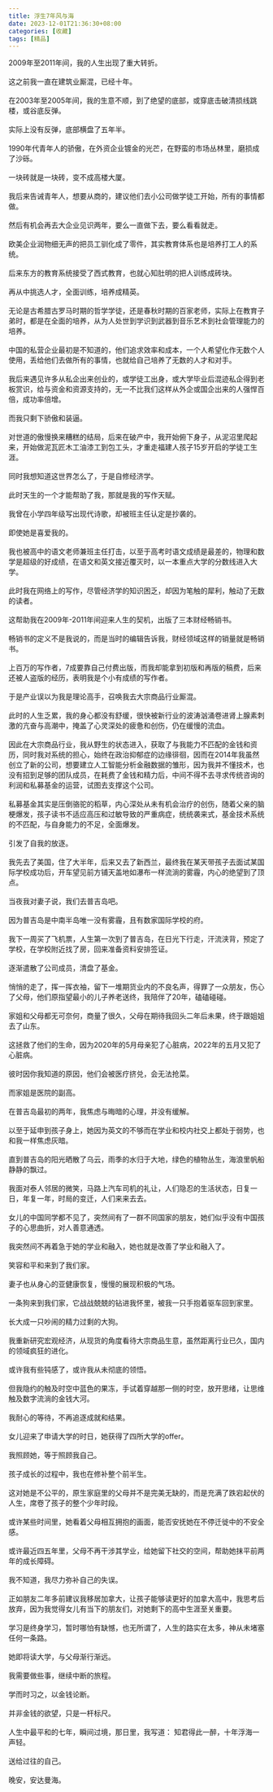 ```yaml
---
title: 浮生7年风与海
date: 2023-12-01T21:36:30+08:00
categories: [收藏]
tags: [精品]
---
```


2009年至2011年间，我的人生出现了重大转折。<br><br>
这之前我一直在建筑业厮混，已经十年。<br><br>
在2003年至2005年间，我的生意不顺，到了绝望的底部，或穿底击破清损线跳楼，或谷底反弹。<br><br>
实际上没有反弹，底部横盘了五年半。<br><br>
1990年代青年人的骄傲，在外资企业镀金的光芒，在野蛮的市场丛林里，磨损成了沙砾。<br><br>
一块砖就是一块砖，变不成高楼大厦。<br><br>
我后来告诫青年人，想要从商的，建议他们去小公司做学徒工开始，所有的事情都做。<br><br>然后有机会再去大企业见识两年，要么一直做下去，要么看看就走。<br><br>
欧美企业润物细无声的把员工驯化成了零件，其实教育体系也是培养打工人的系统。<br><br>后来东方的教育系统接受了西式教育，也就心知肚明的把人训练成砖块。<br><br>
再从中挑选人才，全面训练，培养成精英。<br><br>
无论是古希腊古罗马时期的哲学学徒，还是春秋时期的百家老师，实际上在教育子弟时，都是在全面的培养，从为人处世到学识到武器到音乐艺术到社会管理能力的培养。<br><br>
中国的私营企业最初是不知道的，他们追求效率和成本，一个人希望化作无数个人使用，丢给他们去做所有的事情，也就给自己培养了无数的人才和对手。<br><br>
我后来遇见许多从私企出来创业的，或学徒工出身，或大学毕业后混迹私企得到老板赏识，给与资金和资源支持的，无一不比我们这样从外企或国企出来的人强悍百倍，成功率倍增。<br><br>
而我只剩下骄傲和装逼。<br><br>
对世道的傲慢换来糟糕的结局，后来在破产中，我开始俯下身子，从泥沼里爬起来，开始做泥瓦匠木工油漆工到包工头，才重走福建人孩子15岁开启的学徒工生涯。<br><br>
同时我想知道这世界怎么了，于是自修经济学。<br><br>
此时天生的一个才能帮助了我，那就是我的写作天赋。<br><br>
我曾在小学四年级写出现代诗歌，却被班主任认定是抄袭的。<br><br>即使她是喜爱我的。<br><br>
我也被高中的语文老师兼班主任打击，以至于高考时语文成绩是最差的，物理和数学是超级的好成绩，在语文和英文接近覆灭时，以一本重点大学的分数线进入大学。<br><br>
此时我在网络上的写作，尽管经济学的知识困乏，却因为笔触的犀利，触动了无数的读者。<br><br>
这帮助我在2009年-2011年间迎来人生的契机，出版了三本财经畅销书。<br><br>
畅销书的定义不是我说的，而是当时的编辑告诉我，财经领域这样的销量就是畅销书。<br><br>
上百万的写作者，7成要靠自己付费出版，而我却能拿到初版和再版的稿费，后来还被人盗版的经历，表明我是个小有成绩的写作者。<br><br>
于是产业误以为我是理论高手，召唤我去大宗商品行业厮混。<br><br>
此时的人生乏累，我的身心都没有舒缓，很快被新行业的波涛汹涌卷进肾上腺素刺激的亢奋与高潮中，掩盖了心灵深处的疲惫和创伤，仍在缓慢的流血。<br><br>
因此在大宗商品行业，我从野生的状态进入，获取了与我能力不匹配的金钱和资历，同时我对系统的担心，始终在政治抑郁症的边缘徘徊，因而在2014年我虽然创立了新的公司，想要建立人工智能分析金融数据的雏形，因为我并不懂技术，也没有招到足够的团队成员，在耗费了金钱和精力后，中间不得不去寻求传统咨询的利润和私募基金的运营，试图去支撑这个公司。<br><br>私募基金其实是压倒骆驼的稻草，内心深处从未有机会治疗的创伤，随着父亲的脑梗爆发，孩子读书不适应高压和过敏导致的严重病症，统统袭来式，基金技术系统的不匹配，与自身能力的不足，全面爆发。<br><br>
引发了自我的放逐。<br><br>
我先去了美国，住了大半年，后来又去了新西兰，最终我在某天带孩子去面试某国际学校成功后，开车望见前方铺天盖地如瀑布一样流淌的雾霾，内心的绝望到了顶点。<br><br>
当夜我对妻子说，我们去普吉岛吧。<br><br>
因为普吉岛是中南半岛唯一没有雾霾，且有数家国际学校的府。<br><br>
我下一周买了飞机票，人生第一次到了普吉岛，在日光下行走，汗流浃背，预定了学校，在学校附近找了房，回来准备资料安排签证。<br><br>
逐渐遣散了公司成员，清盘了基金。<br><br>
悄悄的走了，挥一挥衣袖，留下一堆期货业内的不良名声，得罪了一众朋友，伤心了父母，他们原指望最小的儿子养老送终，我陪伴了20年，磕磕碰碰。<br><br>
家姐和父母都无可奈何，商量了很久，父母在期待我回头二年后未果，终于跟姐姐去了山东。<br><br>
这拯救了他们的生命，因为2020年的5月母亲犯了心脏病，2022年的五月又犯了心脏病。<br><br>
彼时因你我知道的原因，他们会被医疗挤兑，会无法抢菜。<br><br>
而家姐是医院的副高。<br><br>
在普吉岛最初的两年，我焦虑与晦暗的心理，并没有缓解。<br><br>以至于延申到孩子身上，她因为英文的不够而在学业和校内社交上都处于弱势，也和我一样焦虑灰暗。<br><br>
直到普吉岛的阳光晒散了乌云，雨季的水归于大地，绿色的植物丛生，海浪里帆船静静的飘过。<br><br>
我面对泰人邻居的微笑，马路上汽车司机的礼让，人们隐忍的生活状态，日复一日，年复一年，时局的变迁，人们来来去去。<br><br>
女儿的中国同学都不见了，突然间有了一群不同国家的朋友，她们似乎没有中国孩子的心思曲折，对人善意通透。<br><br>
我突然间不再着急于她的学业和融入，她也就是改善了学业和融入了。<br><br>
笑容和平和来到了我们家。<br><br>
妻子也从身心的亚健康恢复，慢慢的展现积极的气场。<br><br>
一条狗来到我们家，它战战兢兢的钻进我怀里，被我一只手抱着驱车回到家里。<br><br>
长大成一只吵闹的精力过剩的大狗。<br><br>
我重新研究宏观经济，从现货的角度看待大宗商品生意，虽然距离行业已久，国内的领域疯狂的进化。<br><br>
或许我有些钝感了，或许我从未彻底的领悟。<br><br>
但我隐约的触及时空中蓝色的果冻，手试着穿越那一侧的时空，放开思绪，让思维触及数字流淌的金钱大河。<br><br>
我耐心的等待，不再追逐成就和结果。<br><br>
女儿迎来了申请大学的时日，她获得了四所大学的offer。<br><br>
我照顾她，等于照顾我自己。<br><br>
孩子成长的过程中，我也在修补整个前半生。<br><br>
这对她是不公平的，原生家庭里的父母并不是完美无缺的，而是充满了跌宕起伏的人生，席卷了孩子的整个少年时段。<br><br>
或许某些时间里，她看着父母相互拥抱的画面，能否安抚她在不停迁徙中的不安全感。<br><br>或许最近四五年里，父母不再干涉其学业，给她留下社交的空间，帮助她抹平前两年的成长障碍。<br><br>
我不知道，我尽力弥补自己的失误。<br><br>正如朋友二年多前建议我移居加拿大，让孩子能够读更好的加拿大高中，我思考后放弃，因为我觉得女儿有当下的朋友们，对她剩下的高中生涯至关重要。<br><br>
学习是终身学习，暂时哪怕有缺憾，也无所谓了，人生的路实在太多，神从未堵塞任何一条路。<br><br>
她即将读大学，与父母渐行渐远。<br><br>
我需要做些事，继续中断的旅程。<br><br>
学而时习之，以金钱论断。<br><br>
并非金钱的欲望，只是一杆标尺。<br><br>
人生中最平和的七年，瞬间过境，那日里，我写道：
知君得此一醉，十年浮海一声轻。<br><br>
送给过往的自己。<br><br>
晚安，安达曼海。<br><br>